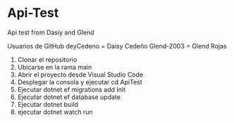# Api-Test
Api test from Dasiy and Glend

Usuarios de GitHub
deyCedeno = Daisy Cedeño
Glend-2003 = Glend Rojas

1) Clonar el repositorio
2) Ubicarse en la rama main
3) Abrir el proyecto desde Visual Studio Code
4) Desplegar la consola y ejecutar cd ApiTest
5) Ejecutar dotnet ef migrations add Init
6) Ejecutar  dotnet ef database update  
7) Ejecutar dotnet build
8) ejecutar dotnet watch run